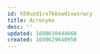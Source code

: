 ```yaml
---
id: h50uzd1rx7kkswdivwsrwcy
title: Acronyms
desc: ''
updated: 1690630444668
created: 1690629640950
---
```


